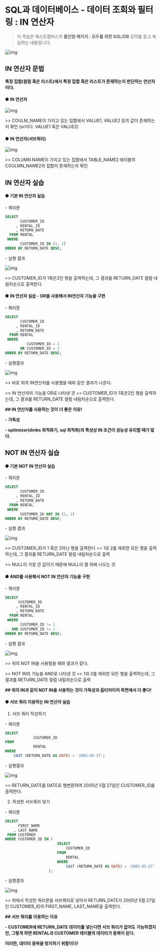 # SQL과 데이터베이스 - 데이터 조회와 필터링 : IN 연산자

> 이 학습은 패스트캠퍼스의 **올인원 패키지 : 모두를 위한 SQL/DB** 강의를 듣고 복습하는 내용입니다.

![img](https://postfiles.pstatic.net/MjAyMTA1MTdfNzQg/MDAxNjIxMjU1ODIzNjA1.Bo274YOmT62nRonsotNz8_RIeCOy7ZMrN0vt0yVreicg.pHDEznawFzY4tuG7S5KDPWGlyyaTYcphTMa0CRsjqHUg.PNG.hkyku9/image.png?type=w966)

## IN 연산자 문법

**특정 집합(컬럼 혹은 리스트)에서 특정 집합 혹은 리스트가 존재하는지 판단하는 연산자이다.**



#### ● IN 연산자

![img](https://postfiles.pstatic.net/MjAyMTA1MTdfMTIy/MDAxNjIxMjU4NDY0MTc3.V9KrYi19VXNcZTlfRPVhGLyoVyy5eOS2T_ddUWoiatgg.7OHCr7EJhDthEzWp2eXJIcCp2mqtJS5FNXAa0TY1jz0g.PNG.hkyku9/image.png?type=w966)

\>> COULM_NAME이 가지고 있는 집합에서 VALUE1, VALUE2 등의 값이 존재하는지 확인 (or이다. VALUE1 혹은 VALUE2)



#### ● IN 연산자(서브쿼리)

![img](https://postfiles.pstatic.net/MjAyMTA1MTdfNDkg/MDAxNjIxMjU4NTYyMTc2.4sIkaB8y8M_td-Cwz0qD898RB1Z5ZeQ6Nvo4uSxIXuAg.WBpBDajk6ecERQ7tF2CYgpNRSg_aIVnWn5U4sU3PMEAg.PNG.hkyku9/image.png?type=w966)

\>> COLUMN NAME이 가지고 있는 집합에서 TABLE_NAME2 테이블의 COULMN_NAME2의 집합이 존재하는지 확인



## IN 연산자 실습



#### ● 기본 IN 연산자 실습



\- 쿼리문

```SQL
SELECT
       CUSTOMER_ID
     , RENTAL_ID
     , RETURN_DATE
  FROM RENTAL
 WHERE
       CUSTOMER_ID IN (1, 2)       
ORDER BY RETURN_DATE DESC;
```

\- 실행 결과

![img](https://postfiles.pstatic.net/MjAyMTA1MTdfMjE0/MDAxNjIxMjU4ODY2NDk3.l6v-sjX6P-xARFqCp7Tx6FZ-Wo5CGERIt6viWMZjgX0g._DTN0ygHlPQueC3bT_vii5S5DEc_vKYVuRKA7J3Y6vkg.PNG.hkyku9/image.png?type=w966)

\>> CUSTOMER_ID가 1혹은2인 행을 출력하는데, 그 결과를 RETURN_DATE 컬럼 내림차순으로 출력한다.



#### ●  IN 연산자 실습 - OR을 사용해서 IN연산자 기능을 구현



\- 쿼리문

```SQL
SELECT
       CUSTOMER_ID
     , RENTAL_ID
     , RETURN_DATE
  FROM RENTAL
 WHERE
          CUSTOMER_ID = 1 
       OR CUSTOMER_ID = 2
ORDER BY RETURN_DATE DESC;
```

\- 실행결과

![img](https://postfiles.pstatic.net/MjAyMTA1MTdfMjE0/MDAxNjIxMjU4ODY2NDk3.l6v-sjX6P-xARFqCp7Tx6FZ-Wo5CGERIt6viWMZjgX0g._DTN0ygHlPQueC3bT_vii5S5DEc_vKYVuRKA7J3Y6vkg.PNG.hkyku9/image.png?type=w966)

\>> 바로 위의 IN연산자를 사용했을 때와 같은 결과가 나온다.

\>> IN 연산자의 기능을 OR로 나타낸 것 => CUSTOMER_ID가 1혹은2인 행을 출력하는데, 그 결과를 RETURN_DATE 컬럼 내림차순으로 출력한다.



**## IN 연산자를 사용하는 것이 더 좋은 이유!**

**- 가독성**

**- optimizer(dmbs 최적화기, sql 최적화)의 특성상 IN 조건이 성능상 유리할 때가 많다.**



## NOT IN 연산자 실습


#### ● 기본 NOT IN 연산자 실습

\- 쿼리문

```SQL
SELECT
       CUSTOMER_ID
     , RENTAL_ID
     , RETURN_DATE
  FROM RENTAL
 WHERE
       CUSTOMER_ID NOT IN (1, 2)       
ORDER BY RETURN_DATE DESC;
```

\- 실행 결과

![img](https://postfiles.pstatic.net/MjAyMTA1MTdfMjA3/MDAxNjIxMjU5MjE3OTk1.ZMv9MqVS-gG2t2kq9HSyRH9hRERPTpyJ0V1Xj0f-0H4g.WBBKrRx9ydxmI0vQ4W1REB5suoEU4QAOQUXO55LxwHUg.PNG.hkyku9/image.png?type=w966)

\>> CUSTOMER_ID가 1 혹은 2아닌 행을 출력한다 == 1과 2를 제외한 모든 행을 출력하는데, 그 결과를 RETURN_DATE 컬럼 내림차순으로 출력

\>> NULL이 가장 큰 값이기 때문에 NULL이 젤 위에 나오는 것



#### ● AND를 사용해서 NOT IN 연산자 기능을 구현


\- 쿼리문

```SQL
SELECT
      CUSTOMER_ID
     , RENTAL_ID
     , RETURN_DATE
  FROM RENTAL
 WHERE
       CUSTOMER_ID != 1 
   AND CUSTOMER_ID != 2
ORDER BY RETURN_DATE DESC;
```

\- 실행 결과

![img](https://postfiles.pstatic.net/MjAyMTA1MTdfMjA3/MDAxNjIxMjU5MjE3OTk1.ZMv9MqVS-gG2t2kq9HSyRH9hRERPTpyJ0V1Xj0f-0H4g.WBBKrRx9ydxmI0vQ4W1REB5suoEU4QAOQUXO55LxwHUg.PNG.hkyku9/image.png?type=w966)

\>> 위의 NOT IN을 사용했을 때와 결과가 같다.

\>> NOT IN의 기능을 AND로 나타낸 것 => 1과 2를 제외한 모든 행을 출력하는데, 그 결과를 RETURN_DATE 컬럼 내림차순으로 출력

**## 위의 IN과 같이 NOT IN을 사용하는 것이 가독성과 옵티마이저 측면에서 더 좋다!**



#### ● 서브 쿼리 이용하는 IN 연산자 실습

1) 서브 쿼리 작성하기

\- 쿼리문

```sql
SELECT
             CUSTOMER_ID
FROM
             RENTAL
WHERE
    CAST (RETURN_DATE AS DATE) = '2005-05-27';
```

\- 실행결과

![img](https://postfiles.pstatic.net/MjAyMTA1MTdfMTYw/MDAxNjIxMjU5NjMzNDIy.IhjO7lNG5Rv-xWDq0iM6FizpaACJaTdd7LSLArDHhVcg.8l7pNhnXXCX157s8E_iNp-v5Q371pQsycb1MF-fzpS4g.PNG.hkyku9/image.png?type=w966)

\>> RETURN_DATE를 DATE로 형변환하여 2005년 5월 27일인 CUSTOMER_ID를 출력한다. 



2) 작성한 서브쿼리 넣기

\- 쿼리문

```sql
SELECT
      FIRST_NAME
    , LAST_NAME
 FROM CUSTOMER
WHERE CUSTOMER_ID IN (
					    SELECT
					        CUSTOMER_ID
					    FROM
					        RENTAL
					    WHERE
					        CAST (RETURN_DATE AS DATE) = '2005-05-27' 
       				);
```

\- 실행결과

![img](https://postfiles.pstatic.net/MjAyMTA1MTdfOSAg/MDAxNjIxMjU5NzEzNzY1.OicYcqn-D3CGHW1gwD4IS9iLVe_Q_6kzp4i3jaczZZMg.s1_kfrQ4MlbfmqEmUv_1-Fj6efKWiHSU1G5p0exwn1Ag.PNG.hkyku9/image.png?type=w966)

\>> 위에서 작성한 쿼리문을 서브쿼리로 넣어서 RETURN_DATE가 2005년 5월 27일인 CUSTOMER_ID의 FIRST_NAME, LAST_NAME을 출력한다.



**## 서브 쿼리를 이용하는 이유**

**- CUSTOMER에 RETURN_DATE 데이터를 넣는다면 서브 쿼리가 없어도 가능하겠지만, 그렇게 하면 RENTAL과 CUSTOMER 테이블의 데이터가 중복이 된다.**

   **이러한,  데이터 중복을 방지하기 위함이다!**

